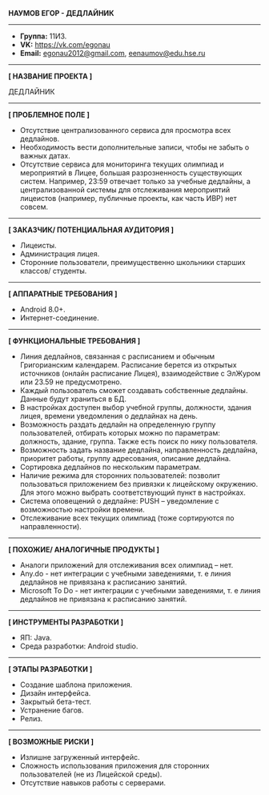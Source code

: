 **НАУМОВ ЕГОР - ДЕДЛАЙНИК**
***
* **Группа:** 11И3.
* **VK:** https://vk.com/egonau
* **Email:** egonau2012@gmail.com, eenaumov@edu.hse.ru
***
**[ НАЗВАНИЕ ПРОЕКТА ]**

ДЕДЛАЙНИК

***
**[ ПРОБЛЕМНОЕ ПОЛЕ ]**

* Отсутствие централизованного сервиса для просмотра всех дедлайнов.
* Необходимость вести дополнительные записи, чтобы не забыть о важных датах.
* Отсутствие сервиса для мониторинга текущих олимпиад и мероприятий в Лицее, большая разрозненность существующих систем. Например, 23:59 отвечает только за учебные дедлайны, а централизованной системы для отслеживания мероприятий лицеистов (например, публичные проекты, как часть ИВР) нет совсем.


***
**[ ЗАКАЗЧИК/ ПОТЕНЦИАЛЬНАЯ АУДИТОРИЯ ]**

*	Лицеисты.
*	Администрация лицея.
*	Сторонние пользователи, преимущественно школьники старших классов/ студенты.

***
**[ АППАРАТНЫЕ ТРЕБОВАНИЯ ]**

*	Android 8.0+.
*	Интернет-соединение.

***
**[ ФУНКЦИОНАЛЬНЫЕ ТРЕБОВАНИЯ ]**

* Линия дедлайнов, связанная с расписанием и обычным Григорианским календарем. Расписание берется из открытых источников (онлайн расписание Лицея), взаимодействие с ЭлЖуром или 23.59 не предусмотрено.
* Каждый пользователь сможет создавать собственные дедлайны. Данные будут храниться в БД.
* В настройках доступен выбор учебной группы, должности, здания лицея, времени уведомления о дедлайнах на день.
* Возможность раздать дедлайн на определенную группу пользователей, отбирать которых можно по параметрам: должность, здание, группа. Также есть поиск по нику пользователя.
* Возможность задать название дедлайна, направленность дедлайна, приоритет работы, группу адресования, описание дедлайна.
* Сортировка дедлайнов по нескольким параметрам.
* Наличие режима для сторонних пользователей: позволит пользоваться приложением без привязки к лицейскому окружению. Для этого можно выбрать соответствующий пункт в настройках.
* Система оповещений о дедлайне: PUSH – уведомление с возможностью настройки времени.
* Отслеживание всех текущих олимпиад (тоже сортируются по направленности).

***
**[ ПОХОЖИЕ/ АНАЛОГИЧНЫЕ ПРОДУКТЫ ]**

*	Аналоги приложений для отслеживания всех олимпиад – нет.
*	Any.do - нет интеграции с учебными заведениями, т. е линия дедлайнов не привязана к расписанию занятий.
*	Microsoft To Do - нет интеграции с учебными заведениями, т. е линия дедлайнов не привязана к расписанию занятий.

***
**[ ИНСТРУМЕНТЫ РАЗРАБОТКИ ]**

*	ЯП: Java.
*	Среда разработки: Android studio.

***
**[ ЭТАПЫ РАЗРАБОТКИ ]**

*	Создание шаблона приложения.
*	Дизайн интерфейса.
*	Закрытый бета-тест.
*	Устранение багов.
*	Релиз.

***
**[ ВОЗМОЖНЫЕ РИСКИ ]**

*	Излишне загруженный интерфейс.
*	Сложность использования приложения для сторонних пользователей (не из Лицейской среды).
*	Отсутствие навыков работы с серверами.
